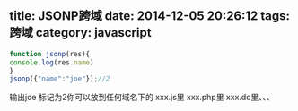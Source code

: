 title: JSONP跨域
date: 2014-12-05 20:26:12
tags: 跨域
category: javascript
---
```javascript
function jsonp(res){
console.log(res.name)
}
jsonp({"name":"joe"});//2
```
输出joe
标记为2你可以放到任何域名下的
xxx.js里
xxx.php里
xxx.do里、、、
